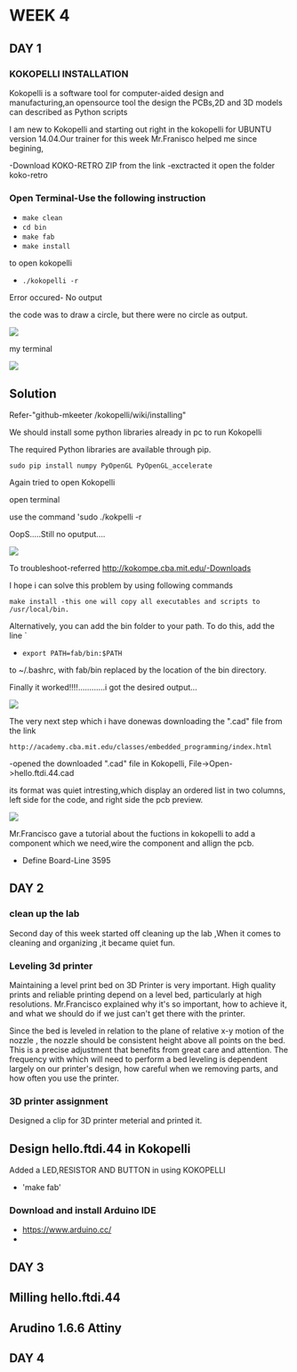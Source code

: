 # WEEK 4

## DAY 1

### KOKOPELLI INSTALLATION
Kokopelli is a software tool for computer-aided design and manufacturing,an opensource tool the design the PCBs,2D and 3D models can described as Python scripts

I am new to Kokopelli and starting out right in the kokopelli for UBUNTU version 14.04.Our trainer for this week Mr.Franisco helped me since begining,

-Download KOKO-RETRO ZIP from the link -exctracted it open the folder koko-retro


### Open Terminal-Use the following instruction

* `make clean`
* `cd bin`
* `make fab`
* `make install`

to open kokopelli

* `./kokopelli -r`

Error occured- No output

the code was to draw a circle, but there were no circle as output.

![](img/error.png)

 my terminal 

![](img/pic2.png)
 
## Solution

Refer-"github-mkeeter /kokopelli/wiki/installing"

We should install some python libraries already in pc to run Kokopelli

The required Python libraries are available through pip.

    sudo pip install numpy PyOpenGL PyOpenGL_accelerate

Again tried to open Kokopelli

open terminal

use the command 'sudo ./kokpelli -r

OopS.....Still no oputput....



![](img/error.png)

To troubleshoot-referred http://kokompe.cba.mit.edu/-Downloads

I hope i can solve this problem by using following commands

    make install -this one will copy all executables and scripts to /usr/local/bin.

Alternatively, you can add the bin folder to your path. To do this, add the line
`
* `export PATH=fab/bin:$PATH`

to ~/.bashrc, with fab/bin replaced by the location of the bin directory.

Finally it worked!!!!............i got the desired output...

![](img/final.png)


The very next step which i have donewas downloading the ".cad" file from the link 

 `http://academy.cba.mit.edu/classes/embedded_programming/index.html`

-opened the downloaded ".cad" file in Kokopelli, File->Open->hello.ftdi.44.cad

its format was quiet intresting,which display an ordered list in two columns, left side for the code, and right side the pcb preview.

![](img/lll.png)


Mr.Francisco gave a tutorial about the fuctions in kokopelli to add a component which we need,wire the component and allign the pcb.

* Define Board-Line 3595


## DAY 2
### clean up the lab
Second day of this week started off cleaning up the lab ,When it comes to cleaning and organizing ,it became quiet fun.




### Leveling 3d printer

Maintaining a level print bed on 3D Printer is very important.  High quality prints and reliable printing depend on a level bed, particularly at high resolutions. Mr.Francisco explained why it's so important, how to achieve it, and what we should do  if we just can't get there with the printer.

Since the bed is leveled in relation to the plane of relative x-y motion of the nozzle , the nozzle should be consistent height above all points on the bed. This is a precise adjustment that benefits from great care and attention. The frequency with which will need to perform a bed leveling is dependent largely on our printer's design, how careful when we removing parts, and how often you use the printer.




### 3D printer assignment

Designed a clip for 3D printer meterial and printed it.

## Design hello.ftdi.44 in Kokopelli

Added a LED,RESISTOR AND BUTTON in using KOKOPELLI

* 'make fab'


### Download and install Arduino IDE 
* https://www.arduino.cc/
* 



## DAY 3
## Milling hello.ftdi.44
## Arudino 1.6.6 Attiny 
## DAY 4




